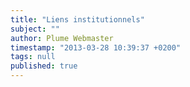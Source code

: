 ```yaml
---
title: "Liens institutionnels"
subject: ""
author: Plume Webmaster
timestamp: "2013-03-28 10:39:37 +0200"
tags: null
published: true
---
```


[ENS Lyon]: http://www.ens-lyon.eu/ (École Normale Supérieure de Lyon)
[DI]: http://www.ens-lyon.fr/DI/ (Département Informatique)
[LIP]: http://www.ens-lyon.fr/LIP/ (Laboratoire d'Informatique du Parallélisme)
[PLUME]: http://www.ens-lyon.fr/LIP/PLUME/ (Équipe Plume)
[Compsys]: http://www.ens-lyon.fr/LIP/COMPSYS/


[LAMA]: http://www.lama.univ-savoie.fr/ (LAMA)
[LIMD]: http://www.lama.univ-savoie.fr/index.php?use=seminaires&equipe=logique&lang=en (LIMD)
[PPS]: http://www.pps.jussieu.fr/


[ANR]: http://www.agence-nationale-recherche.fr/ (Agence Nationale de la Recherche)
[CNRS]: http://www.cnrs.fr/ (CNRS)
[INRIA]: http://www.inria.fr/ (INRIA)
[Lyon 1]: http://www.univ-lyon1.fr/ (Université de Lyon 1)

[Faculty of Economics and Management, Novi Sad, Serbia]: http://www.ns.ac.yu/en/fakulteti/ekonomski/osnovna.htm

[29]: http://www.qmul.ac.uk/
[30]: http://www.mat.unisi.it/newsito/dottorando.php?id=174
[31]: http://www.mat.unisi.it/newsito
[36]: http://www2.lifl.fr/~hym/
[38]: http://www.onera.fr/
[39]: http://www.lsv.ens-cachan.fr/%7Elozes/
[40]: http://www.univ-orleans.fr/lifo/Members/David.Teller/
[41]: http://www-igm.univ-mlv.fr/~carayol/
[45]: http://www.di.unito.it/~likavec/


